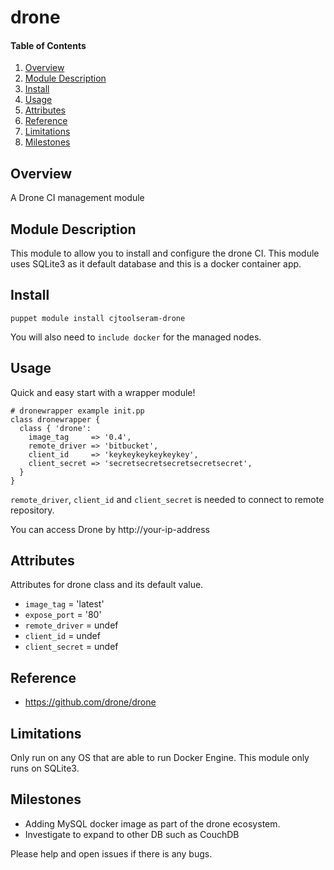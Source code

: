 # drone

#### Table of Contents

1. [Overview](#overview)
2. [Module Description](#module-description)
3. [Install](#install)
4. [Usage](#usage)
5. [Attributes](#attributes)
6. [Reference](#reference)
7. [Limitations ](#limitations)
8. [Milestones ](#milestones)


## Overview

A Drone CI management module

## Module Description

This module to allow you to install and configure the drone CI. This module uses SQLite3 as it default database and this is a docker container app.

## Install 
~~~
puppet module install cjtoolseram-drone
~~~

You will also need to `include docker` for the managed nodes.

## Usage  
Quick and easy start with a wrapper module!

~~~
# dronewrapper example init.pp
class dronewrapper {
  class { 'drone':
    image_tag     => '0.4',
    remote_driver => 'bitbucket',
    client_id     => 'keykeykeykeykeykey',
    client_secret => 'secretsecretsecretsecretsecret',
  }
}
~~~

`remote_driver`, `client_id` and `client_secret` is needed to connect to remote repository.

You can access Drone by http://your-ip-address 

## Attributes
Attributes for drone class and its default value.

* `image_tag`     = 'latest'
* `expose_port`   = '80'
* `remote_driver` = undef
* `client_id`     = undef
* `client_secret` = undef

## Reference
* https://github.com/drone/drone

## Limitations
Only run on any OS that are able to run Docker Engine. This module only runs on SQLite3.

## Milestones
* Adding MySQL docker image as part of the drone ecosystem. 
* Investigate to expand to other DB such as CouchDB

Please help and open issues if there is any bugs.

